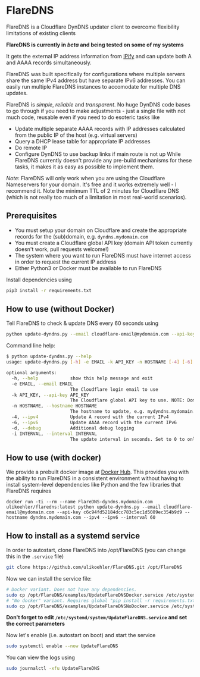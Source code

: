 # FlareDNS

FlareDNS is a Cloudflare DynDNS updater client to overcome flexibility limitations of existing clients

**FlareDNS is currently in *beta* and being tested on some of my systems**

It gets the external IP address information from [IPify](https://www.ipify.org/) and can update both A and AAAA records simultaneously.

FlareDNS was built specifically for configurations where multiple servers share the same IPv4 address but have separate IPv6 addresses. You can easily run multiple FlareDNS instances to accomodate for multiple DNS updates.

FlareDNS is *simple*, *reliable* and *transparent*. No huge DynDNS code bases to go through if you need to make adjustments - just a single file with not much code, reusable even if you need to do esoteric tasks like
* Update multiple separate AAAA records with IP addresses calculated from the public IP of the host (e.g. virtual servers)
* Query a DHCP lease table for appropriate IP addresses
* Do remote IP
* Configure DynDNS to use backup links if main route is not up
While FlareDNS currently doesn't provide any pre-build mechanisms for these tasks, it makes it as easy as possible to implement them.

*Note*: FlareDNS will only work when you are using the Cloudflare Nameservers for your domain. It's free and it works extremely well - I recommend it. Note the minimum TTL of 2 minutes for Cloudflare DNS (which is not really too much of a limitation in most real-world scenarios).

## Prerequisites

* You must setup your domain on Cloudflare and create the appropriate records for the (sub)domain, e.g. `dyndns.mydomain.com`
* You must create a Cloudflare global API key (domain API token currently doesn't work, pull requests welcome!)
* The system where you want to run FlareDNS must have internet access in order to request the current IP address 
* Either Python3 or Docker must be available to run FlareDNS

Install dependencies using
```sh
pip3 install -r requirements.txt
```

## How to use (without Docker)

Tell FlareDNS to check & update DNS every 60 seconds using

```sh
python update-dyndns.py --email cloudflare-email@mydomain.com --api-key c6c94fd52184dcc783c5ec1d5089ec354b9d9 --hostname dyndns.mydomain.com --ipv4 --ipv6 --interval 60
```

Command line help:
```sh
$ python update-dyndns.py --help
usage: update-dyndns.py [-h] -e EMAIL -k API_KEY -n HOSTNAME [-4] [-6] [-d] [-i INTERVAL]

optional arguments:
  -h, --help            show this help message and exit
  -e EMAIL, --email EMAIL
                        The Cloudflare login email to use
  -k API_KEY, --api-key API_KEY
                        The Cloudflare global API key to use. NOTE: Domain-specific API tokens will NOT work!
  -n HOSTNAME, --hostname HOSTNAME
                        The hostname to update, e.g. mydyndns.mydomain.com
  -4, --ipv4            Update A record with the current IPv4
  -6, --ipv6            Update AAAA record with the current IPv6
  -d, --debug           Additional debug logging
  -i INTERVAL, --interval INTERVAL
                        The update interval in seconds. Set to 0 to only update once. Strictly speaking the sleep time after any update attempt
```

## How to use (with docker)

We provide a prebuilt docker image at [Docker Hub](https://hub.docker.com/repository/docker/ulikoehler/flaredns).
This provides you with the ability to run FlareDNS in a consistent environment without having to install system-level dependencies like Python and the few libraries that FlareDNS requires

```
docker run -ti --rm --name FlareDNS-dyndns.mydomain.com ulikoehler/flaredns:latest python update-dyndns.py --email cloudflare-email@mydomain.com --api-key c6c94fd52184dcc783c5ec1d5089ec354b9d9 --hostname dyndns.mydomain.com --ipv4 --ipv6 --interval 60
```

## How to install as a systemd service

In order to autostart, clone FlareDNS into /opt/FlareDNS (you can change this in the `.service` file)
```sh
git clone https://github.com/ulikoehler/FlareDNS.git /opt/FlareDNS
```

Now we can install the service file:
```sh
# Docker variant. Does not have any dependencies.
sudo cp /opt/FlareDNS/examples/UpdateFlareDNSDocker.service /etc/systemd/system/UpdateFlareDNS.service
# "No docker" variant. Requires global "pip install -r requirements.txt"!
sudo cp /opt/FlareDNS/examples/UpdateFlareDNSNoDocker.service /etc/systemd/system/UpdateFlareDNS.service
```

**Don't forget to edit `/etc/systemd/system/UpdateFlareDNS.service` and set the correct parameters**

Now let's enable (i.e. autostart on boot) and start the service
```sh
sudo systemctl enable --now UpdateFlareDNS
```

You can view the logs using

```sh
sudo journalctl -xfu UpdateFlareDNS
```
